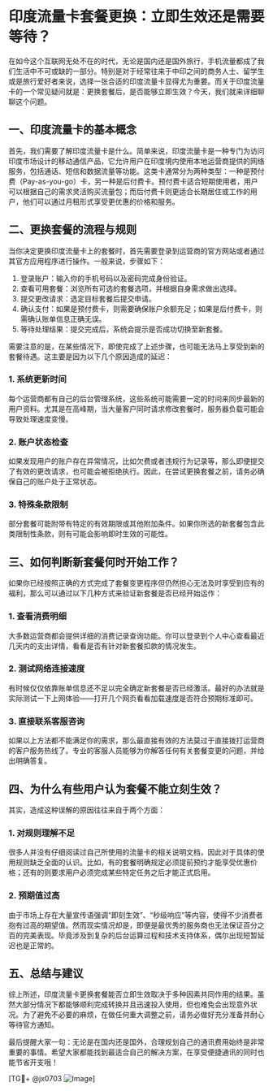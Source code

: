 # 印度流量卡套餐更换：立即生效还是需要等待？

在如今这个互联网无处不在的时代，无论是国内还是国外旅行，手机流量都成了我们生活中不可或缺的一部分。特别是对于经常往来于中印之间的商务人士、留学生或是旅行爱好者来说，选择一张合适的印度流量卡显得尤为重要。而关于印度流量卡的一个常见疑问就是：更换套餐后，是否能够立即生效？今天，我们就来详细聊聊这个问题。

## 一、印度流量卡的基本概念

首先，我们需要了解印度流量卡是什么。简单来说，印度流量卡是一种专门为访问印度市场设计的移动通信产品，它允许用户在印度境内使用本地运营商提供的网络服务，包括通话、短信和数据流量等功能。这类卡通常分为两种类型：一种是预付费（Pay-as-you-go）卡，另一种是后付费卡。预付费卡适合短期使用者，用户可以根据自己的需求灵活购买流量包；而后付费卡则更适合长期居住或工作的用户，他们可以通过月租形式享受更优惠的价格和服务。

## 二、更换套餐的流程与规则

当你决定更换印度流量卡上的套餐时，首先需要登录到运营商的官方网站或者通过其官方应用程序进行操作。一般来说，步骤如下：

1. 登录账户：输入你的手机号码以及密码完成身份验证。
2. 查看可用套餐：浏览所有可选的套餐选项，并根据自身需求做出选择。
3. 提交更改请求：选定目标套餐后提交申请。
4. 确认支付：如果是预付费卡，则需要确保账户余额充足；如果是后付费卡，则需确认账单信息正确无误。
5. 等待处理结果：提交完成后，系统会提示是否成功切换至新套餐。

需要注意的是，在某些情况下，即使完成了上述步骤，也可能无法马上享受到新的套餐待遇。这主要是因为以下几个原因造成的延迟：

### 1. 系统更新时间
每个运营商都有自己的后台管理系统，这些系统可能需要一定的时间来同步最新的用户资料。尤其是在高峰期，当大量客户同时请求修改套餐时，服务器负载可能会导致处理速度变慢。

### 2. 账户状态检查
如果发现用户的账户存在异常情况，比如欠费或者违规行为记录等，那么即便提交了有效的更改请求，也可能会被拒绝执行。因此，在尝试更换套餐之前，请务必确保自己的账户处于正常状态。

### 3. 特殊条款限制
部分套餐可能附带有特定的有效期限或其他附加条件。如果你所选的新套餐包含此类限制性条款，则有可能会影响即时生效的可能性。

## 三、如何判断新套餐何时开始工作？

如果你已经按照正确的方式完成了套餐变更程序但仍然担心无法及时享受到应有的福利，那么可以通过以下几种方式来验证新套餐是否已经开始运作：

### 1. 查看消费明细
大多数运营商都会提供详细的消费记录查询功能。你可以登录到个人中心查看最近几天内的支出详情，看看是否有针对新套餐扣款的情况发生。

### 2. 测试网络连接速度
有时候仅仅依靠账单信息还不足以完全确定新套餐是否已经激活。最好的办法就是实际测试一下上网体验——打开几个网页看看加载速度是否符合预期标准即可。

### 3. 直接联系客服咨询
如果以上方法都不能满足你的需求，那么最直接有效的方法莫过于直接拨打运营商的客户服务热线了。专业的客服人员能够为你解答任何有关套餐变更的问题，并给出明确答复。

## 四、为什么有些用户认为套餐不能立刻生效？

其实，造成这种误解的原因往往来自于两个方面：

### 1. 对规则理解不足
很多人并没有仔细阅读过自己所使用的流量卡的相关说明文档，因此对于具体的使用规则缺乏全面的认识。比如，有的套餐明确规定必须提前预约才能享受优惠价格；还有的则要求用户必须完成某些特定任务之后才能正式启用。

### 2. 预期值过高
由于市场上存在大量宣传语强调“即刻生效”、“秒级响应”等内容，使得不少消费者抱有过高的期望值。然而现实情况却是，即便是最优秀的服务商也无法保证百分之百的完美表现。毕竟涉及到复杂的后台运算过程和技术支持体系，偶尔出现短暂延迟也是正常的。

## 五、总结与建议

综上所述，印度流量卡更换套餐能否立即生效取决于多种因素共同作用的结果。虽然大部分情况下都能够顺利完成转换并且迅速投入使用，但也难免会出现意外状况。为了避免不必要的麻烦，在做任何重大调整之前，请务必做好充分准备并耐心等待官方通知。

最后提醒大家一句：无论是在国内还是国外，合理规划自己的通讯费用始终是非常重要的事情。希望大家都能找到最适合自己的解决方案，在享受便捷通讯的同时也能节省开支哦！

[TG💪+ @jx0703 ![Image](https://github.com/user-attachments/assets/dbca1d08-cadb-493c-b0ec-ad6f7a83f270)]